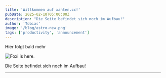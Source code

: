```yaml
---
title: 'Willkommen auf xanten.cc!'
pubDate: 2025-02-10T05:00:00Z
description: "Die Seite befindet sich noch im Aufbau!"
author: 'Tobias'
image: '/blog/astro-new.png'
tags: ['productivity', 'announcement']
---
```


Hier folgt bald mehr


![Foxi is here.](/blog/astro-new.png)

Die Seite befindet sich noch im Aufbau!

---

